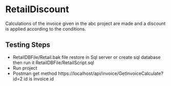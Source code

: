 # RetailDiscount
Calculations of the invoice given in the abc project are made and a discount is applied according to the conditions.

## Testing Steps

- RetailDBFile/Retail.bak file restore in Sql server or create sql database then run it RetailDBFile/RetailScript.sql
- Run project
- Postman get method https://localhost/api/invoice/GetInvoiceCalculate?id=2 id is invoice id
